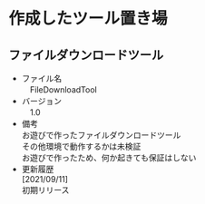 # 作成したツール置き場

## ファイルダウンロードツール
* ファイル名<br>
　FileDownloadTool<br>
* バージョン<br>
　1.0
* 備考<br>
お遊びで作ったファイルダウンロードツール<br>
その他環境で動作するかは未検証<br>
お遊びで作ったため、何か起きても保証はしない<br>
* 更新履歴<br>
[2021/09/11]<br>
 初期リリース 

